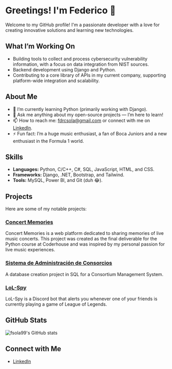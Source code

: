 # Greetings! I'm Federico 👋

Welcome to my GitHub profile! I'm a passionate developer with a love for creating innovative solutions and learning new technologies.

## What I’m Working On

- Building tools to collect and process cybersecurity vulnerability information, with a focus on data integration from NIST sources.
- Backend development using Django and Python.
- Contributing to a core library of APIs in my current company, supporting platform-wide integration and scalability.

## About Me

- 🌱 I’m currently learning Python (primarily working with Django).
- 💬 Ask me anything about my open-source projects — I’m here to learn!
- 📫 How to reach me: fdrcsola@gmail.com or connect with me on [LinkedIn](https://www.linkedin.com/in/solafederico/).
- ⚡ Fun fact: I’m a huge music enthusiast, a fan of Boca Juniors and a new enthusiast in the Formula 1 world.

## Skills

- **Languages:** Python, C/C++, C#, SQL, JavaScript, HTML, and CSS.
- **Frameworks:** Django, .NET, Bootstrap, and Tailwind.
- **Tools:** MySQL, Power BI, and Git (duh 😂).

## Projects

Here are some of my notable projects:

### [Concert Memories](https://github.com/fsola99/Concert-Memories)

Concert Memories is a web platform dedicated to sharing memories of live music concerts. This project was created as the final deliverable for the Python course at Coderhouse and was inspired by my personal passion for live music experiences.

### [Sistema de Administración de Consorcios](https://github.com/fsola99/Sistema-Administracion-Consorcios)

A database creation project in SQL for a Consortium Management System.

### [LoL-Spy](https://github.com/fsola99/lol-spy)

LoL-Spy is a Discord bot that alerts you whenever one of your friends is currently playing a game of League of Legends.

## GitHub Stats

![fsola99's GitHub stats](https://github-readme-stats.vercel.app/api?username=fsola99&show_icons=true&theme=radical)

## Connect with Me

- [LinkedIn](https://www.linkedin.com/in/solafederico/)

